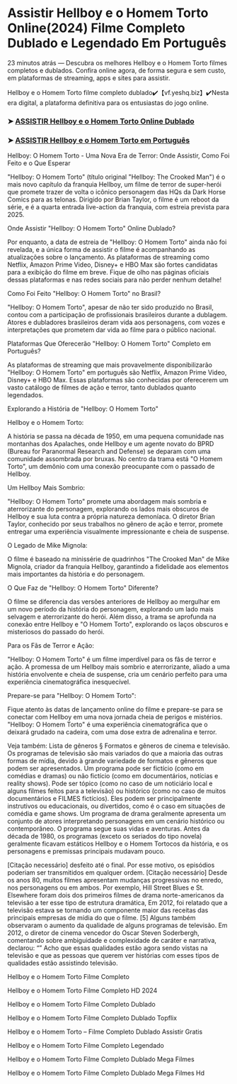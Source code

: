 # Assistir Hellboy e o Homem Torto Online(2024) Filme Completo Dublado e Legendado Em Português

23 minutos atrás — Descubra os melhores Hellboy e o Homem Torto filmes completos e dublados. Confira online agora, de forma segura e sem custo, em plataformas de streaming, apps e sites para assistir.

Hellboy e o Homem Torto filme completo dublado✔️【vf.yeshq.biz】✔️Nesta era digital, a plataforma definitiva para os entusiastas do jogo online.


### ➤ [ASSISTIR Hellboy e o Homem Torto Online Dublado](https://vf.yeshq.biz/pt/movie/1087822)

### ➤ [ASSISTIR Hellboy e o Homem Torto em Português](https://vf.yeshq.biz/pt/movie/1087822)

Hellboy: O Homem Torto - Uma Nova Era de Terror: Onde Assistir, Como Foi Feito e o Que Esperar

"Hellboy: O Homem Torto" (título original "Hellboy: The Crooked Man") é o mais novo capítulo da franquia Hellboy, um filme de terror de super-herói que promete trazer de volta o icônico personagem das HQs da Dark Horse Comics para as telonas. Dirigido por Brian Taylor, o filme é um reboot da série, e é a quarta entrada live-action da franquia, com estreia prevista para 2025.

Onde Assistir "Hellboy: O Homem Torto" Online Dublado?

Por enquanto, a data de estreia de "Hellboy: O Homem Torto" ainda não foi revelada, e a única forma de assistir o filme é acompanhando as atualizações sobre o lançamento. As plataformas de streaming como Netflix, Amazon Prime Video, Disney+ e HBO Max são fortes candidatas para a exibição do filme em breve. Fique de olho nas páginas oficiais dessas plataformas e nas redes sociais para não perder nenhum detalhe!

Como Foi Feito "Hellboy: O Homem Torto" no Brasil?

"Hellboy: O Homem Torto", apesar de não ter sido produzido no Brasil, contou com a participação de profissionais brasileiros durante a dublagem. Atores e dubladores brasileiros deram vida aos personagens, com vozes e interpretações que prometem dar vida ao filme para o público nacional.

Plataformas Que Oferecerão "Hellboy: O Homem Torto" Completo em Português?

As plataformas de streaming que mais provavelmente disponibilizarão "Hellboy: O Homem Torto" em português são Netflix, Amazon Prime Video, Disney+ e HBO Max. Essas plataformas são conhecidas por oferecerem um vasto catálogo de filmes de ação e terror, tanto dublados quanto legendados.

Explorando a História de "Hellboy: O Homem Torto"

Hellboy e o Homem Torto:

A história se passa na década de 1950, em uma pequena comunidade nas montanhas dos Apalaches, onde Hellboy e um agente novato do BPRD (Bureau for Paranormal Research and Defense) se deparam com uma comunidade assombrada por bruxas. No centro da trama está "O Homem Torto", um demônio com uma conexão preocupante com o passado de Hellboy.

Um Hellboy Mais Sombrio:

"Hellboy: O Homem Torto" promete uma abordagem mais sombria e aterrorizante do personagem, explorando os lados mais obscuros de Hellboy e sua luta contra a própria natureza demoníaca. O diretor Brian Taylor, conhecido por seus trabalhos no gênero de ação e terror, promete entregar uma experiência visualmente impressionante e cheia de suspense.

O Legado de Mike Mignola:

O filme é baseado na minissérie de quadrinhos "The Crooked Man" de Mike Mignola, criador da franquia Hellboy, garantindo a fidelidade aos elementos mais importantes da história e do personagem.

O Que Faz de "Hellboy: O Homem Torto" Diferente?

O filme se diferencia das versões anteriores de Hellboy ao mergulhar em um novo período da história do personagem, explorando um lado mais selvagem e aterrorizante do herói. Além disso, a trama se aprofunda na conexão entre Hellboy e "O Homem Torto", explorando os laços obscuros e misteriosos do passado do herói.

Para os Fãs de Terror e Ação:

"Hellboy: O Homem Torto" é um filme imperdível para os fãs de terror e ação. A promessa de um Hellboy mais sombrio e aterrorizante, aliado a uma história envolvente e cheia de suspense, cria um cenário perfeito para uma experiência cinematográfica inesquecível.

Prepare-se para "Hellboy: O Homem Torto":

Fique atento às datas de lançamento online do filme e prepare-se para se conectar com Hellboy em uma nova jornada cheia de perigos e mistérios. "Hellboy: O Homem Torto" é uma experiência cinematográfica que o deixará grudado na cadeira, com uma dose extra de adrenalina e terror.



Veja também: Lista de gêneros § Formatos e gêneros de cinema e televisão. Os programas de televisão são mais variados do que a maioria das outras formas de mídia, devido à grande variedade de formatos e gêneros que podem ser apresentados. Um programa pode ser fictício (como em comédias e dramas) ou não fictício (como em documentários, notícias e reality shows). Pode ser tópico (como no caso de um noticiário local e alguns filmes feitos para a televisão) ou histórico (como no caso de muitos documentários e FILMES fictícios). Eles podem ser principalmente instrutivos ou educacionais, ou divertidos, como é o caso em situações de comédia e game shows. Um programa de drama geralmente apresenta um conjunto de atores interpretando personagens em um cenário histórico ou contemporâneo. O programa segue suas vidas e aventuras. Antes da década de 1980, os programas (exceto os seriados do tipo novela) geralmente ficavam estáticos Hellboy e o Homem Tortocos da história, e os personagens e premissas principais mudavam pouco.

[Citação necessário] desfeito até o final. Por esse motivo, os episódios poderiam ser transmitidos em qualquer ordem. [Citação necessário] Desde os anos 80, muitos filmes apresentam mudanças progressivas no enredo, nos personagens ou em ambos. Por exemplo, Hill Street Blues e St. Elsewhere foram dois dos primeiros filmes de drama norte-americanos da televisão a ter esse tipo de estrutura dramática, Em 2012, foi relatado que a televisão estava se tornando um componente maior das receitas das principais empresas de mídia do que o filme. [5] Alguns também observaram o aumento da qualidade de alguns programas de televisão. Em 2012, o diretor de cinema vencedor do Oscar Steven Soderbergh, comentando sobre ambiguidade e complexidade de caráter e narrativa, declarou: “” Acho que essas qualidades estão agora sendo vistas na televisão e que as pessoas que querem ver histórias com esses tipos de qualidades estão assistindo televisão.

Hellboy e o Homem Torto Filme Completo

Hellboy e o Homem Torto Filme Completo HD 2024

Hellboy e o Homem Torto Filme Completo Dublado

Hellboy e o Homem Torto Filme Completo Dublado Topflix

Hellboy e o Homem Torto – Filme Completo Dublado Assistir Gratis

Hellboy e o Homem Torto Filme Completo Legendado

Hellboy e o Homem Torto Filme Completo Dublado Mega Filmes

Hellboy e o Homem Torto Filme Completo Dublado Mega Filmes Hd
